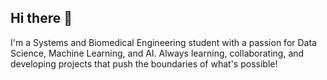 ## Hi there 👋

I'm a Systems and Biomedical Engineering student with a passion for Data Science, Machine Learning, and AI. Always learning, collaborating, and developing projects that push the boundaries of what's possible!
<!--
**ziad0nassif/ziad0nassif** is a ✨ _special_ ✨ repository because its `README.md` (this file) appears on your GitHub profile.

Here are some ideas to get you started:

- 🔭 I’m currently working on ...
- 🌱 I’m currently learning ...
- 👯 I’m looking to collaborate on ...
- 🤔 I’m looking for help with ...
- 💬 Ask me about ...
- 📫 How to reach me: ...
- 😄 Pronouns: ...
- ⚡ Fun fact: ...
-->
